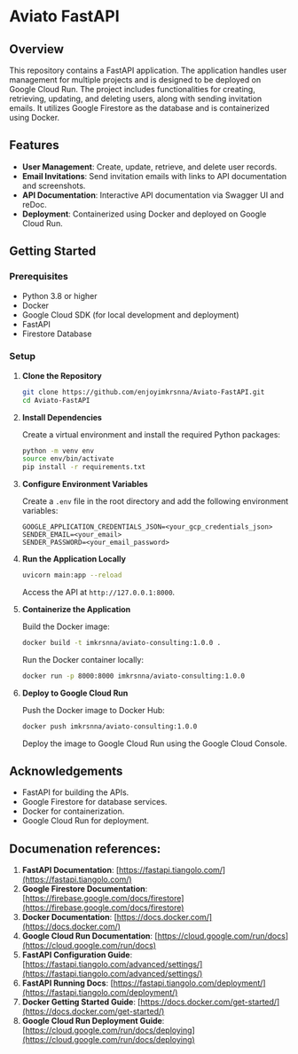 # Aviato FastAPI

## Overview

This repository contains a FastAPI application. The application handles user management for multiple projects and is designed to be deployed on Google Cloud Run. The project includes functionalities for creating, retrieving, updating, and deleting users, along with sending invitation emails. It utilizes Google Firestore as the database and is containerized using Docker.

## Features

- **User Management**: Create, update, retrieve, and delete user records.
- **Email Invitations**: Send invitation emails with links to API documentation and screenshots.
- **API Documentation**: Interactive API documentation via Swagger UI and reDoc.
- **Deployment**: Containerized using Docker and deployed on Google Cloud Run.

## Getting Started

### Prerequisites

- Python 3.8 or higher
- Docker
- Google Cloud SDK (for local development and deployment)
- FastAPI
- Firestore Database

### Setup

1. **Clone the Repository**

    ```bash
    git clone https://github.com/enjoyimkrsnna/Aviato-FastAPI.git
    cd Aviato-FastAPI
    ```

2. **Install Dependencies**

    Create a virtual environment and install the required Python packages:

    ```bash
    python -m venv env
    source env/bin/activate
    pip install -r requirements.txt
    ```

3. **Configure Environment Variables**

    Create a `.env` file in the root directory and add the following environment variables:

    ```env
    GOOGLE_APPLICATION_CREDENTIALS_JSON=<your_gcp_credentials_json>
    SENDER_EMAIL=<your_email>
    SENDER_PASSWORD=<your_email_password>
    ```

4. **Run the Application Locally**

    ```bash
    uvicorn main:app --reload
    ```

    Access the API at `http://127.0.0.1:8000`.

5. **Containerize the Application**

    Build the Docker image:

    ```bash
    docker build -t imkrsnna/aviato-consulting:1.0.0 .
    ```

    Run the Docker container locally:

    ```bash
    docker run -p 8000:8000 imkrsnna/aviato-consulting:1.0.0
    ```

6. **Deploy to Google Cloud Run**

    Push the Docker image to Docker Hub:

    ```bash
    docker push imkrsnna/aviato-consulting:1.0.0
    ```

    Deploy the image to Google Cloud Run using the Google Cloud Console.

## Acknowledgements

- FastAPI for building the APIs.
- Google Firestore for database services.
- Docker for containerization.
- Google Cloud Run for deployment.

## Documenation references:

1. **FastAPI Documentation**: [https://fastapi.tiangolo.com/](https://fastapi.tiangolo.com/)
2. **Google Firestore Documentation**: [https://firebase.google.com/docs/firestore](https://firebase.google.com/docs/firestore)
3. **Docker Documentation**: [https://docs.docker.com/](https://docs.docker.com/)
4. **Google Cloud Run Documentation**: [https://cloud.google.com/run/docs](https://cloud.google.com/run/docs)
5. **FastAPI Configuration Guide**: [https://fastapi.tiangolo.com/advanced/settings/](https://fastapi.tiangolo.com/advanced/settings/)
6. **FastAPI Running Docs**: [https://fastapi.tiangolo.com/deployment/](https://fastapi.tiangolo.com/deployment/)
7. **Docker Getting Started Guide**: [https://docs.docker.com/get-started/](https://docs.docker.com/get-started/)
8. **Google Cloud Run Deployment Guide**: [https://cloud.google.com/run/docs/deploying](https://cloud.google.com/run/docs/deploying)